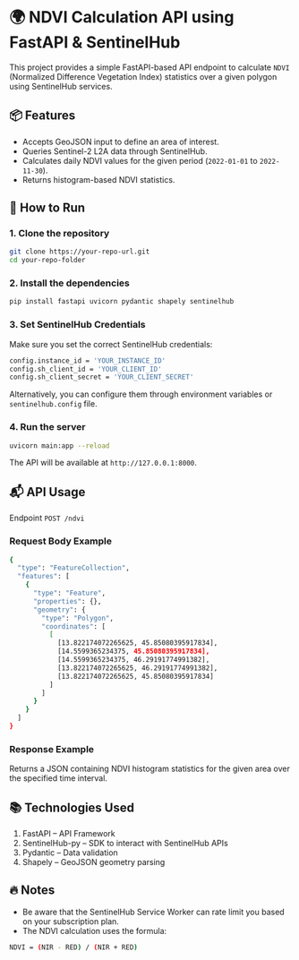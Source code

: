 # 🌍 NDVI Calculation API using FastAPI & SentinelHub

This project provides a simple FastAPI-based API endpoint to calculate `NDVI` (Normalized Difference Vegetation Index) statistics over a given polygon using SentinelHub services.

## 📦 Features

- Accepts GeoJSON input to define an area of interest.
- Queries Sentinel-2 L2A data through SentinelHub.
- Calculates daily NDVI values for the given period (`2022-01-01` to `2022-11-30`).
- Returns histogram-based NDVI statistics.

## 🚀 How to Run

### 1. Clone the repository
```bash
git clone https://your-repo-url.git
cd your-repo-folder
```

### 2. Install the dependencies
```bash
pip install fastapi uvicorn pydantic shapely sentinelhub
```

### 3. Set SentinelHub Credentials
Make sure you set the correct SentinelHub credentials:
```bash
config.instance_id = 'YOUR_INSTANCE_ID'
config.sh_client_id = 'YOUR_CLIENT_ID'
config.sh_client_secret = 'YOUR_CLIENT_SECRET'

```

Alternatively, you can configure them through environment variables or `sentinelhub.config` file.

### 4. Run the server
```bash
uvicorn main:app --reload
```
The API will be available at `http://127.0.0.1:8000`.


## 📬 API Usage
Endpoint
`POST /ndvi`

### Request Body Example
```bash
{
  "type": "FeatureCollection",
  "features": [
    {
      "type": "Feature",
      "properties": {},
      "geometry": {
        "type": "Polygon",
        "coordinates": [
          [
            [13.822174072265625, 45.85080395917834],
            [14.5599365234375, 45.85080395917834],
            [14.5599365234375, 46.29191774991382],
            [13.822174072265625, 46.29191774991382],
            [13.822174072265625, 45.85080395917834]
          ]
        ]
      }
    }
  ]
}
```

### Response Example

Returns a JSON containing NDVI histogram statistics for the given area over the specified time interval.


## 📚 Technologies Used
1. FastAPI – API Framework
2. SentinelHub-py – SDK to interact with SentinelHub APIs
3. Pydantic – Data validation
4. Shapely – GeoJSON geometry parsing

## 🔥 Notes
- Be aware that the SentinelHub Service Worker can rate limit you based on your subscription plan.
- The NDVI calculation uses the formula:
```bash
NDVI = (NIR - RED) / (NIR + RED)
```